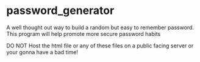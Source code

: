 # password_generator
A well thought out way to build a random but easy to remember password. This program will help promote more secure password habits

DO NOT Host the html file or any of these files on a public facing server or your gonna have a bad time!
